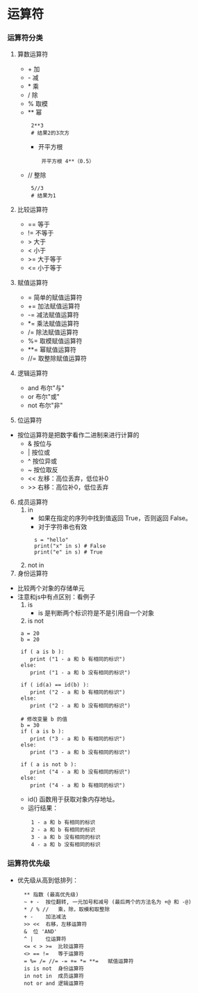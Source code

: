# 运算符
### 运算符分类
1. 算数运算符
   * \+ 加
   * \- 减
   * \* 乘
   * \/ 除
   * \% 取模
   * \** 幂
      ```
       2**3
       # 结果2的3次方
      ```
      * 开平方根
         ```
          开平方根 4**（0.5）
         ```
   * // 整除
       ```
        5//3
        # 结果为1
       ```

2. 比较运算符
   * == 等于
   * != 不等于
   * \> 大于
   * < 小于
   * \>= 大于等于
   * <= 小于等于
3. 赋值运算符
   * = 简单的赋值运算符
   * += 加法赋值运算符
   * -= 减法赋值运算符
   * *= 乘法赋值运算符
   * /= 除法赋值运算符
   * %= 取模赋值运算符
   * **= 幂赋值运算符
   * //= 取整除赋值运算符
4. 逻辑运算符
   * and 布尔"与"
   * or 布尔"或"
   * not 布尔"非"

5. 位运算符
 * 按位运算符是把数字看作二进制来进行计算的
   * & 按位与
   * | 按位或
   * ^ 按位异或
   * ~ 按位取反
   * << 左移：高位丢弃，低位补0
   * \>> 右移：高位补0，低位丢弃
6. 成员运算符
   1. in
      * 如果在指定的序列中找到值返回 True，否则返回 False。
      * 对于字符串也有效
       ```
         s = "hello"
         print("x" in s) # False
         print("e" in s) # True
       ```
   2. not in
7. 身份运算符
* 比较两个对象的存储单元
* 注意和js中有点区别：看例子
   1. is
      * is 是判断两个标识符是不是引用自一个对象
   2. is not
   ```
    a = 20
    b = 20

    if ( a is b ):
       print ("1 - a 和 b 有相同的标识")
    else:
       print ("1 - a 和 b 没有相同的标识")

    if ( id(a) == id(b) ):
       print ("2 - a 和 b 有相同的标识")
    else:
       print ("2 - a 和 b 没有相同的标识")

    # 修改变量 b 的值
    b = 30
    if ( a is b ):
       print ("3 - a 和 b 有相同的标识")
    else:
       print ("3 - a 和 b 没有相同的标识")

    if ( a is not b ):
       print ("4 - a 和 b 没有相同的标识")
    else:
       print ("4 - a 和 b 有相同的标识")
   ```
   * id() 函数用于获取对象内存地址。
   * 运行结果：
     ```
      1 - a 和 b 有相同的标识
      2 - a 和 b 有相同的标识
      3 - a 和 b 没有相同的标识
      4 - a 和 b 没有相同的标识
     ```
### 运算符优先级
* 优先级从高到低排列：
   ```
     **	指数 (最高优先级)
     ~ + -	按位翻转, 一元加号和减号 (最后两个的方法名为 +@ 和 -@)
     * / % //	乘，除，取模和取整除
     + -	加法减法
     >> <<	右移，左移运算符
     &	位 'AND'
     ^ |	位运算符
     <= < > >=	比较运算符
     <> == !=	等于运算符
     = %= /= //= -= += *= **=	赋值运算符
     is is not	身份运算符
     in not in	成员运算符
     not or and	逻辑运算符
   ```
